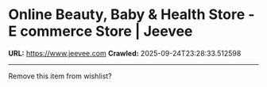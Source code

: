 # Online Beauty, Baby & Health Store - E commerce Store | Jeevee

**URL:** https://www.jeevee.com
**Crawled:** 2025-09-24T23:28:33.512598

---

Remove this item from wishlist?
